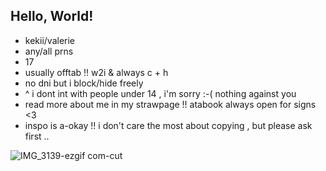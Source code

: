 ## Hello, World!

- kekii/valerie
- any/all prns
- 17
- usually offtab !! w2i & always c + h 
- no dni but i block/hide freely
- ^ i dont int with people under 14 , i'm sorry :-( nothing against you
- read more about me in my strawpage !! atabook always open for signs <3
- inspo is a-okay !! i don't care the most about copying , but please ask first ..

![IMG_3139-ezgif com-cut](https://github.com/user-attachments/assets/9a1348d3-d319-48d2-a617-80856608c677)
